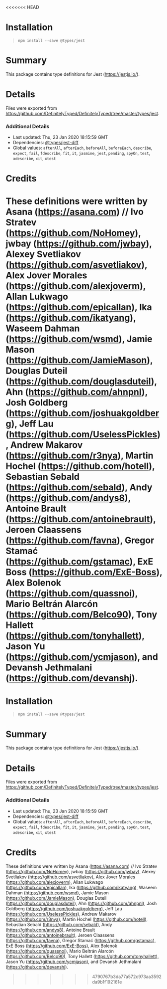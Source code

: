 <<<<<<< HEAD
# Installation
> `npm install --save @types/jest`

# Summary
This package contains type definitions for Jest (https://jestjs.io/).

# Details
Files were exported from https://github.com/DefinitelyTyped/DefinitelyTyped/tree/master/types/jest.

### Additional Details
 * Last updated: Thu, 23 Jan 2020 18:15:59 GMT
 * Dependencies: [@types/jest-diff](https://npmjs.com/package/@types/jest-diff)
 * Global values: `afterAll`, `afterEach`, `beforeAll`, `beforeEach`, `describe`, `expect`, `fail`, `fdescribe`, `fit`, `it`, `jasmine`, `jest`, `pending`, `spyOn`, `test`, `xdescribe`, `xit`, `xtest`

# Credits
These definitions were written by Asana (https://asana.com)
//                 Ivo Stratev (https://github.com/NoHomey), jwbay (https://github.com/jwbay), Alexey Svetliakov (https://github.com/asvetliakov), Alex Jover Morales (https://github.com/alexjoverm), Allan Lukwago (https://github.com/epicallan), Ika (https://github.com/ikatyang), Waseem Dahman (https://github.com/wsmd), Jamie Mason (https://github.com/JamieMason), Douglas Duteil (https://github.com/douglasduteil), Ahn (https://github.com/ahnpnl), Josh Goldberg (https://github.com/joshuakgoldberg), Jeff Lau (https://github.com/UselessPickles), Andrew Makarov (https://github.com/r3nya), Martin Hochel (https://github.com/hotell), Sebastian Sebald (https://github.com/sebald), Andy (https://github.com/andys8), Antoine Brault (https://github.com/antoinebrault), Jeroen Claassens (https://github.com/favna), Gregor Stamać (https://github.com/gstamac), ExE Boss (https://github.com/ExE-Boss), Alex Bolenok (https://github.com/quassnoi), Mario Beltrán Alarcón (https://github.com/Belco90), Tony Hallett (https://github.com/tonyhallett), Jason Yu (https://github.com/ycmjason), and Devansh Jethmalani (https://github.com/devanshj).
=======
# Installation
> `npm install --save @types/jest`

# Summary
This package contains type definitions for Jest (https://jestjs.io/).

# Details
Files were exported from https://github.com/DefinitelyTyped/DefinitelyTyped/tree/master/types/jest.

### Additional Details
 * Last updated: Thu, 23 Jan 2020 18:15:59 GMT
 * Dependencies: [@types/jest-diff](https://npmjs.com/package/@types/jest-diff)
 * Global values: `afterAll`, `afterEach`, `beforeAll`, `beforeEach`, `describe`, `expect`, `fail`, `fdescribe`, `fit`, `it`, `jasmine`, `jest`, `pending`, `spyOn`, `test`, `xdescribe`, `xit`, `xtest`

# Credits
These definitions were written by Asana (https://asana.com)
//                 Ivo Stratev (https://github.com/NoHomey), jwbay (https://github.com/jwbay), Alexey Svetliakov (https://github.com/asvetliakov), Alex Jover Morales (https://github.com/alexjoverm), Allan Lukwago (https://github.com/epicallan), Ika (https://github.com/ikatyang), Waseem Dahman (https://github.com/wsmd), Jamie Mason (https://github.com/JamieMason), Douglas Duteil (https://github.com/douglasduteil), Ahn (https://github.com/ahnpnl), Josh Goldberg (https://github.com/joshuakgoldberg), Jeff Lau (https://github.com/UselessPickles), Andrew Makarov (https://github.com/r3nya), Martin Hochel (https://github.com/hotell), Sebastian Sebald (https://github.com/sebald), Andy (https://github.com/andys8), Antoine Brault (https://github.com/antoinebrault), Jeroen Claassens (https://github.com/favna), Gregor Stamać (https://github.com/gstamac), ExE Boss (https://github.com/ExE-Boss), Alex Bolenok (https://github.com/quassnoi), Mario Beltrán Alarcón (https://github.com/Belco90), Tony Hallett (https://github.com/tonyhallett), Jason Yu (https://github.com/ycmjason), and Devansh Jethmalani (https://github.com/devanshj).
>>>>>>> 4790767b3da77a572c973aa3592da9b1f192161e
